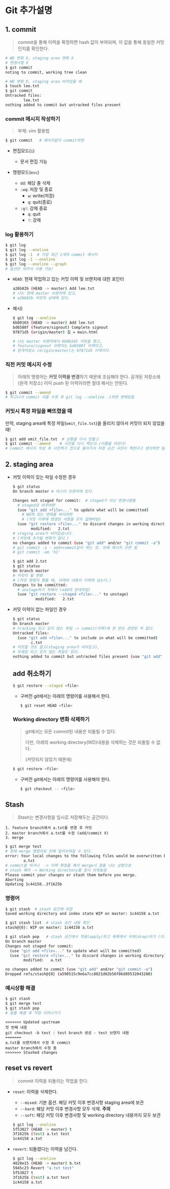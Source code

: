 # Git 추가설명

## 1. commit

> commit을 통해 이력을 확정하면 hash 값이 부여되며, 이 값을 통해 동일한 커밋인지를 확인한다. 

```bash
# WD 변화 X, staging area 변화 X
# 변경사항 X
$ git commit
noting to commit, working tree clean
```

```bash
# WD 변화 O, staging area 비어있을 때
$ touch lee.txt
$ git commit
Untracked files:
        lee.txt
nothing added to commit but untracked files present
```

### commit 메시지 작성하기

> 부제: vim 활용법

```bash
$ git commit   # 메시지없이 commit하면 
```

* 편집모드(`i`)
  * 문서 편집 가능

* 명령모드(`esc`)
  * `dd`: 해당 줄 삭제
  * `:wq`: 저장 및 종료
    * `w`: write(저장)
    * `q`: quit(종료)
  * `:q!`: 강제 종료
    * `q`: quit
    * `!`: 강제

### log 활용하기

```bash
$ git log
$ git log --oneline
$ git log -1  # 가장 최근 1개의 commit 메시지
$ git log -1 --oneline 
$ git log --oneline --graph
# 옵션은 섞어서 사용 가능! 
```

* `HEAD`: 현재 작업하고 있는 커밋 이력 및 브랜치에 대한 포인터 

  ```bash
  a26b82b (HEAD -> master) Add lee.txt
  # 나는 현재 master 브랜치에 있고,
  # a26b82b 커밋의 상태에 있다.
  ```

* 예시)

  ```bash
  $ git log --oneline
  6b00165 (HEAD -> master) Add lee.txt
  bd6580f (feature/signout) Complete signout
  97871d5 (origin/master) 집 = main.html
  ```

  ```bash
  # 나는 master 브랜치에서 6b00165 커밋을 했고, 
  # feature/signout 브랜치는 bd6580f 이력이고,
  # 원격저장소 (origin/master)는 97871d5 이력이다.
  ```

  

### 직전 커밋 메시지 수정

> 아래의 명령어는 **커밋 이력을 변경**하기 때문에 조심해야 한다. 공개된 저장소에(원격 저장소) 이미 push 된 이력이라면 절대 해서는 안된다.

```bash
$ git commit --amend  
# 하고나서 commit 이름 수정 후 git log --oneline -1하면 변해있음
```

### 커밋시 특정 파일을 빠뜨렸을 때

만약, staging area에 특정 파일(`omit_file.txt`)을 올리지 않아서 커밋이 되지 않았을 때! 

``` bash
$ git add omit_file.txt  # 상황을 다시 만들고
$ git commit --amend    # 사진을 다시 찍는다.(이름을 바꾼다)
# commit 메시지 작성 후 사진찍기 전으로 돌아가서 저장 순간 사진이 찍힌다고 생각하면 됨
```

## 2. staging area

* 커밋 이력이 있는 파일 수정한 경우

  ```bash
  $ git status
  On branch master # 마스터 브랜치에 있다.
  
  Changes not staged for commit:  # staged가 아닌 변경사항들
  	# staged로 바꾸려면
    (use "git add <file>..." to update what will be committed)
      # WD에 있는 변화를 버리려면
      # (커밋 이후에 변경된 사항을 모두 없애버림)
    (use "git restore <file>..." to discard changes in working directory)
          modified:   2.txt
  # staging area가 비어있습니다.
  # (커밋에 추가될 변화가 없다.)
  no changes added to commit (use "git add" and/or "git commit -a")
  # git commit -a : add+commit같이 하는 것. 뒤에 메시지 쓰면 됨
  # git commit -am 'h1'
  ```

  ```bash
  $ git add 2.txt
  $ git status
  On branch master
  # 커밋이 될 변화
  # (커밋 명령어 했을 때, 아래의 내용이 이력에 남는다.)
  Changes to be committed: 
    # unstage하기 위해서 (add의 반대작업)
    (use "git restore --staged <file>..." to unstage)
     		modified:   2.txt
  ```

  

* 커밋 이력이 없는 파일인 경우

  ```bash
  $ git status
  On branch master
  # tracking 되고 있지 않는 파일 -> commit(이력)에 한 번도 관련된 적 없다.
  Untracked files:
    (use "git add <file>..." to include in what will be committed)
          c.txt
  # 커밋할 것도 없고(staging area가 비어있고),
  # 트래킹 되고 있지 않는 파일도 있다.
  nothing added to commit but untracked files present (use "git add" to track)
  ```

  ## add 취소하기

  ```bash
  $ git restore --staged <file>
  ```

  * 구버전 git에서는 아래의 명령어를 사용해서 한다.

    ```bash
    $ git reset HEAD <file>
    ```

  ### Working directory 변화 삭제하기

  > git에서는 모든 commit된 내용은 되돌릴 수 있다. 
  >
  > 다만, 아래의 working directory(WD)내용을 삭제하는 것은 되돌릴 수 없다. 
  >
  > (커밋되지 않았기 때문에)

  ```bash
  $ git restore <file>
  ```

  * 구버전 git에서는 아래의 명령어를 사용해야 한다.

    ```bash
    $ git checkout -- <file>
    ```



## Stash

> Stash는 변경사항을 임시로 저장해두는 공간이다.
```
1. feature branch에서 a.txt를 변경 후 커밋
2. master branch에서 a.txt를 수정 (add/commit X)
3. merge
```

```bash
$ git merge test
# 현재 merge 명령어로 인해 덮어쓰여질 수 있다. 
error: Your local changes to the following files would be overwritten by merge:
        a.txt
# commit을 하거나  -> 이력 확정을 해서 merge시 충돌 나는 상황으로
# stash 해라 -> Working directory를 잠시 비워놓음
Please commit your changes or stash them before you merge.
Aborting
Updating 1c44158..3f1625b
```

### 명령어

```bash
$ git stash  # stash 공간에 저장
Saved working directory and index state WIP on master: 1c44158 a.txt

$ git stash list  # stash 공간 내용 확인
stash@{0}: WIP on master: 1c44158 a.txt

$ git stash pop   # stash 공간에서 적용(apply)하고 목록에서 삭제(drop)하기 (다시 가져오기)
On branch master
Changes not staged for commit:
  (use "git add <file>..." to update what will be committed)
  (use "git restore <file>..." to discard changes in working directory)
        modified:   a.txt

no changes added to commit (use "git add" and/or "git commit -a")
Dropped refs/stash@{0} (a590515c9e6a7cc8021d02b56f06d89532043280)
```

### 예시상황 해결

```bash
$ git stash
$ git merge test
$ git stash pop
# 충돌 해결 후 작업 이어나가기
```

```
<<<<<<< Updated upstream
첫 번째 내용
git checkout -b test : test branch 생성 - test 브랜치 내용
=======
a.txt를 브랜치에서 수정 후 commit
master branch에서 수정 중
>>>>>>> Stashed changes

```

## reset  vs  revert

> commit 이력을 되돌리는 작업을 한다.

* `reset`: 이력을 삭제한다.

  * `--mixed`: 기본 옵션. 해당 커밋 이후 변경사항 staging area에 보관
  * `--hard`: 해당 커밋 이후 변경사항 모두 삭제. **주의** 
  * `--soft`:  해당 커밋 이후 변경사항 및 working directory 내용까지 모두 보관

  ```bash
  $ git log --oneline
  5f53027 (HEAD -> master) t
  3f1625b (test) a.txt test
  1c44158 a.txt
  ```

* `revert`: 되돌렸다는 이력을 남긴다.

  ```bash
  $ git log --oneline
  4820e15 (HEAD -> master) b.txt
  5945c23 Revert "a.txt test"
  5f53027 t
  3f1625b (test) a.txt test
  1c44158 a.txt
  ```

  

















